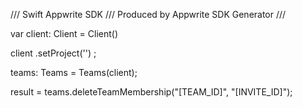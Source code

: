 /// Swift Appwrite SDK
/// Produced by Appwrite SDK Generator
///

var client: Client = Client()

client
    .setProject('')
;

teams: Teams =  Teams(client);

result = teams.deleteTeamMembership("[TEAM_ID]", "[INVITE_ID]");

